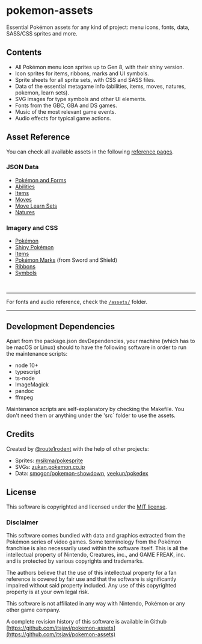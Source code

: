 # pokemon-assets

Essential Pokémon assets for any kind of project: menu icons, fonts, data, SASS/CSS sprites and more.

## Contents

- All Pokémon menu icon sprites up to Gen 8, with their shiny version.
- Icon sprites for items, ribbons, marks and UI symbols.
- Sprite sheets for all sprite sets, with CSS and SASS files.
- Data of the essential metagame info (abilities, items, moves, natures, pokemon, learn sets).
- SVG images for type symbols and other UI elements.
- Fonts from the GBC, GBA and DS games.
- Music of the most relevant game events.
- Audio effects for typical game actions.

## Asset Reference

You can check all available assets in the following [reference pages](https://itsjavi.com/pokemon-assets).

### JSON Data

- [Pokémon and Forms](https://itsjavi.com/pokemon-assets/assets/data/pokemon.json)
- [Abilities](https://itsjavi.com/pokemon-assets/assets/data/abilities.json)
- [Items](https://itsjavi.com/pokemon-assets/assets/data/items.json)
- [Moves](https://itsjavi.com/pokemon-assets/assets/data/moves.json)
- [Move Learn Sets](https://itsjavi.com/pokemon-assets/assets/data/learnsets.json)
- [Natures](https://itsjavi.com/pokemon-assets/assets/data/natures.json)

### Imagery and CSS

- [Pokémon](https://itsjavi.com/pokemon-assets/ref/pokemon)
- [Shiny Pokémon](https://itsjavi.com/pokemon-assets/ref/pokemon/shiny)
- [Items](https://itsjavi.com/pokemon-assets/ref/items)
- [Pokémon Marks](https://itsjavi.com/pokemon-assets/ref/marks) (from Sword and Shield)
- [Ribbons](https://itsjavi.com/pokemon-assets/ref/ribbons)
- [Symbols](https://itsjavi.com/pokemon-assets/ref/symbols)

<br>

---

For fonts and audio reference, check the [`/assets/`](https://github.com/itsjavi/pokemon-assets/tree/master/assets) folder.

---

## Development Dependencies

Apart from the package.json devDependencies, your machine (which has to be macOS or Linux) should to have
the following software in order to run the maintenance scripts:

- node 10+
- typescript
- ts-node
- ImageMagick
- pandoc
- ffmpeg

Maintenance scripts are self-explanatory by checking the Makefile.
You don't need them or anything under the 'src` folder to use the assets.

## Credits

Created by [@route1rodent](https://route1rodent.com) with the help of other projects:

- Sprites: [msikma/pokesprite](https://github.com/msikma/pokesprite)
- SVGs: [zukan.pokemon.co.jp](https://zukan.pokemon.co.jp)
- Data: [smogon/pokemon-showdown](https://github.com/smogon/pokemon-showdown/tree/master/data),
[veekun/pokedex](https://github.com/veekun/pokedex)

## License

This software is copyrighted and licensed under the
[MIT license](https://github.com/itsjavi/pokemon-assets/LICENSE).

### Disclaimer

This software comes bundled with data and graphics extracted from the
Pokémon series of video games. Some terminology from the Pokémon franchise is
also necessarily used within the software itself. This is all the intellectual
property of Nintendo, Creatures, inc., and GAME FREAK, inc. and is protected by
various copyrights and trademarks.

The authors believe that the use of this intellectual property for a fan reference
is covered by fair use and that the software is significantly impaired without said
property included. Any use of this copyrighted property is at your own legal risk.

This software is not affiliated in any way with Nintendo,
Pokémon or any other game company.

A complete revision history of this software is available in Github
[https://github.com/itsjavi/pokemon-assets](https://github.com/itsjavi/pokemon-assets)
